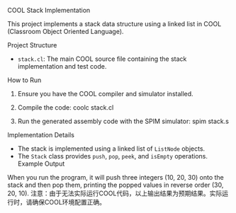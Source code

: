  COOL Stack Implementation

This project implements a stack data structure using a linked list in COOL (Classroom Object Oriented Language).

 Project Structure

- `stack.cl`: The main COOL source file containing the stack implementation and test code.

How to Run

1. Ensure you have the COOL compiler and simulator installed.
2. Compile the code:
coolc stack.cl

3. Run the generated assembly code with the SPIM simulator:
spim stack.s

 Implementation Details

- The stack is implemented using a linked list of `ListNode` objects.
- The `Stack` class provides `push`, `pop`, `peek`, and `isEmpty` operations.
 Example Output

When you run the program, it will push three integers (10, 20, 30) onto the stack and then pop them, printing the popped values in reverse order (30, 20, 10).
注意：由于无法实际运行COOL代码，以上输出结果为预期结果。实际运行时，请确保COOL环境配置正确。

